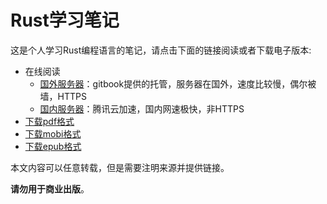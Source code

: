 # Rust学习笔记

这是个人学习Rust编程语言的笔记，请点击下面的链接阅读或者下载电子版本:

- 在线阅读
	- [国外服务器][gitbook]：gitbook提供的托管，服务器在国外，速度比较慢，偶尔被墙，HTTPS
	- [国内服务器](qcloud)：腾讯云加速，国内网速极快，非HTTPS
- [下载pdf格式][pdf]
- [下载mobi格式][mobi]
- [下载epub格式][epub]

本文内容可以任意转载，但是需要注明来源并提供链接。

**请勿用于商业出版**。

[gitbook]: https://skyao.gitbooks.io/learning-rust/
[qcloud]: http://skyao.io/learning-rust/
[pdf]: https://www.gitbook.com/download/pdf/book/skyao/learning-rust
[mobi]: https://www.gitbook.com/download/mobi/book/skyao/learning-rust
[epub]: https://www.gitbook.com/download/epub/book/skyao/learning-rust

